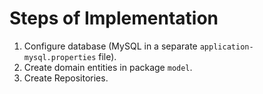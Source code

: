 Steps of Implementation
=======================

1. Configure database (MySQL in a separate `application-mysql.properties` file).
2. Create domain entities in package `model`.
3. Create Repositories.
